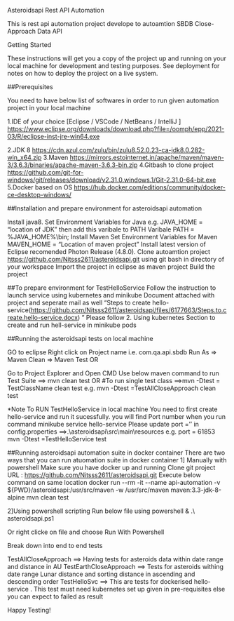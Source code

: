 Asteroidsapi
Rest API Automation

This is rest api automation project develope to autoamtion SBDB Close-Approach Data API

Getting Started

These instructions will get you a copy of the project up and running on your local machine for development and testing purposes. See deployment for notes on how to deploy the project on a live system.


##Prerequisites

You need to have below list of softwares in order to run given automation project in your local machine

1.IDE of your choice [Eclipse / VSCode / NetBeans / IntelliJ ] https://www.eclipse.org/downloads/download.php?file=/oomph/epp/2021-03/R/eclipse-inst-jre-win64.exe

2.JDK 8 https://cdn.azul.com/zulu/bin/zulu8.52.0.23-ca-jdk8.0.282-win_x64.zip
3.Maven https://mirrors.estointernet.in/apache/maven/maven-3/3.6.3/binaries/apache-maven-3.6.3-bin.zip
4.Gitbash to clone project https://github.com/git-for-windows/git/releases/download/v2.31.0.windows.1/Git-2.31.0-64-bit.exe
5.Docker based on OS https://hub.docker.com/editions/community/docker-ce-desktop-windows/



##Installation and prepare environment for asteroidsapi automation

Install java8.
Set Environment Variables for Java e.g. JAVA_HOME = “location of JDK” then add this varibale to PATH Varibale PATH = %JAVA_HOME%\bin;
Install Maven
Set Environment Variables for Maven MAVEN_HOME = “Location of maven project”
Install latest version of Eclipse recomended Photon Release (4.8.0).
Clone autoamtion project https://github.com/Nitsss2611/asteroidsapi.git using git bash in directory of your workspace
Import the project in eclipse as maven project
Build the project

##To prepare environment for TestHelloService
Follow the instruction to launch service using kubernetes and minikube
Document attached with project and seperate mail as well “Steps to create hello-service(https://github.com/Nitsss2611/asteroidsapi/files/6177663/Steps.to.create.hello-service.docx)
”
Please follow 2. Using kubernetes Section to create and run hell-service in minikube pods

##Running the asteroidsapi tests on local machine

GO to eclipse
Right click on Project name i.e. com.qa.api.sbdb
Run As => Maven Clean => Maven Test
OR

Go to Project Explorer and Open CMD
Use below maven command to run Test Suite ==> mvn clean test
OR #To run single test class ==>mvn -Dtest = TestClassName clean test e.g. mvn -Dtest =TestAllCloseApproach clean test

*Note To RUN TestHelloService in local machine
You need to first create hello-service and run it sucessfully.
you will find Port number when you run command minikube service hello-service
Please update port =’’ in config.properties ==>.\asteroidsapi\src\main\resources
e.g. port = 61853
mvn -Dtest =TestHelloService test

##Running asteroidsapi automation suite in docker container
There are two ways that you can run atuomation suite in docker container
1] Manually with powershell
Make sure you have docker up and running
Clone git project URL : https://github.com/Nitsss2611/asteroidsapi.git
Execute below command on same location
docker run --rm -it --name api-automation -v ${PWD}/asteroidsapi:/usr/src/maven -w /usr/src/maven maven:3.3-jdk-8-alpine mvn clean test

2]Using powershell scripting
Run below file using powershell
& .\ asteroidsapi.ps1

Or right clicke on file and choose Run With Powershell

Break down into end to end tests

TestAllCloseApproach ==> Having tests for asteroids data within date range and distance in AU
TestEarthCloseApproach ==> Tests for asteroids withing date range Lunar distance and sorting distance in ascending and descending order
TestHelloSvc ==> This are tests for dockerised hello-service . This test must need kubernetes set up given in pre-requisites else you can expect to failed as result

Happy Testing!
